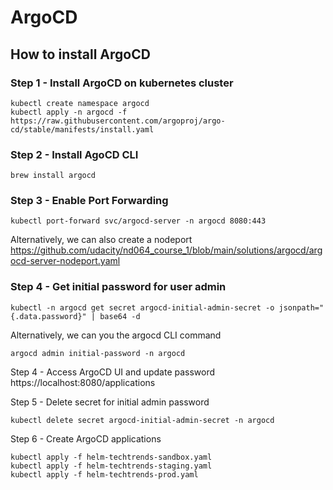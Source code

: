 # ArgoCD

## How to install ArgoCD

### Step 1 - Install ArgoCD on kubernetes cluster
```shell
kubectl create namespace argocd
kubectl apply -n argocd -f https://raw.githubusercontent.com/argoproj/argo-cd/stable/manifests/install.yaml
```

### Step 2 - Install AgoCD CLI
```shell
brew install argocd
```
	 

### Step 3 - Enable Port Forwarding
```shell
kubectl port-forward svc/argocd-server -n argocd 8080:443
```
Alternatively, we can also create a nodeport
https://github.com/udacity/nd064_course_1/blob/main/solutions/argocd/argocd-server-nodeport.yaml

### Step 4 - Get initial password for user admin
```shell
kubectl -n argocd get secret argocd-initial-admin-secret -o jsonpath="{.data.password}" | base64 -d
```

Alternatively, we can you the argocd CLI command
```shell
argocd admin initial-password -n argocd
```

Step 4 - Access ArgoCD UI and update password
https://localhost:8080/applications 

Step 5 - Delete secret for initial admin password
```shell
kubectl delete secret argocd-initial-admin-secret -n argocd
```

Step 6 - Create ArgoCD applications
```shell
kubectl apply -f helm-techtrends-sandbox.yaml
kubectl apply -f helm-techtrends-staging.yaml
kubectl apply -f helm-techtrends-prod.yaml
```
